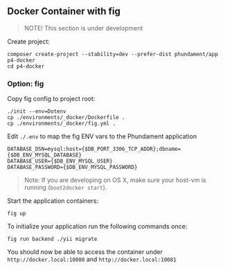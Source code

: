 Docker Container with fig
-------------------------

> NOTE! This section is under development

Create project:

    composer create-project --stability=dev --prefer-dist phundament/app p4-docker
    cd p4-docker

### Option: fig

Copy fig config to project root:

    ./init --env=Dotenv
    cp ./environments/_docker/Dockerfile .
    cp ./environments/_docker/fig.yml .

Edit `./.env` to map the fig ENV vars to the Phundament application

    DATABASE_DSN=mysql:host={$DB_PORT_3306_TCP_ADDR};dbname={$DB_ENV_MYSQL_DATABASE}
    DATABASE_USER={$DB_ENV_MYSQL_USER}
    DATABASE_PASSWORD={$DB_ENV_MYSQL_PASSWORD}

> Note: If you are developing on OS X, make sure your host-vm is running (`boot2docker start`).

Start the application containers:

    fig up

To initialize your application run the following commands once:

    fig run backend ./yii migrate

You should now be able to access the container under `http://docker.local:10080` and `http://docker.local:10081`
